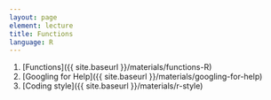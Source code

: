 ```yaml
---
layout: page
element: lecture
title: Functions
language: R
---
```


1. [Functions]({{ site.baseurl }}/materials/functions-R)
2. [Googling for Help]({{ site.baseurl }}/materials/googling-for-help)
3. [Coding style]({{ site.baseurl }}/materials/r-style)